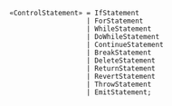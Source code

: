 <!-- This file is generated automatically by infrastructure scripts. Please don't edit by hand. -->

```{ .ebnf .slang-ebnf #ControlStatement }
«ControlStatement» = IfStatement
                   | ForStatement
                   | WhileStatement
                   | DoWhileStatement
                   | ContinueStatement
                   | BreakStatement
                   | DeleteStatement
                   | ReturnStatement
                   | RevertStatement
                   | ThrowStatement
                   | EmitStatement;
```
